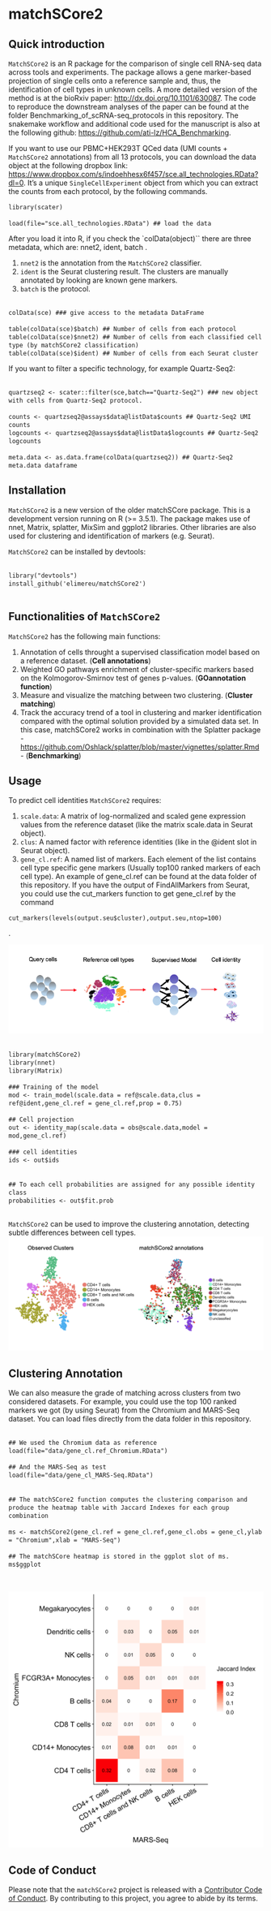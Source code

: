 # matchSCore2

<!-- badges, bioc-status, hex logo, ... --> 

## Quick introduction

`MatchSCore2` is an R package for the comparison of single cell RNA-seq data across tools and experiments. The package allows a gene marker-based projection of single cells onto a reference sample and, thus, the identification of cell types in unknown cells.  A more detailed version of the method is at the bioRxiv paper:  http://dx.doi.org/10.1101/630087. The code to reproduce the downstream analyses of the paper can be found at the folder Benchmarking_of_scRNA-seq_protocols in this repository. The snakemake workflow and additional code used for the manuscript is also at the following github: https://github.com/ati-lz/HCA_Benchmarking.

If you want to use our PBMC+HEK293T QCed data (UMI counts + `MatchSCore2` annotations) from all 13 protocols, you can download the data object at the following dropbox link: https://www.dropbox.com/s/indoehhesx6f457/sce.all_technologies.RData?dl=0. 
It’s a unique `SingleCellExperiment` object from which you can extract the counts from each protocol, by the following commands.

```{r}
library(scater)

load(file="sce.all_technologies.RData") ## load the data

```

After you load it into R, if you check the `colData(object)`` there are three metadata, which are: nnet2, ident, batch .

1. `nnet2` is the annotation from the `MatchSCore2` classifier. 
2. `ident` is the Seurat clustering result. The clusters are manually annotated by looking are known gene markers.
3. `batch` is the protocol. 

```{r}

colData(sce) ### give access to the metadata DataFrame

table(colData(sce)$batch) ## Number of cells from each protocol
table(colData(sce)$nnet2) ## Number of cells from each classified cell type (by matchSCore2 classification)
table(colData(sce)$ident) ## Number of cells from each Seurat cluster

```

If you want to filter a specific technology, for example Quartz-Seq2:

```{r}

quartzseq2 <- scater::filter(sce,batch=="Quartz-Seq2") ### new object with cells from Quartz-Seq2 protocol.

counts <- quartzseq2@assays$data@listData$counts ## Quartz-Seq2 UMI counts
logcounts <- quartzseq2@assays$data@listData$logcounts ## Quartz-Seq2 logcounts

meta.data <- as.data.frame(colData(quartzseq2)) ## Quartz-Seq2 meta.data dataframe

```


## Installation

`MatchSCore2` is a new version of the older matchSCore package. This is a development version running on R (>= 3.5.1). The package makes use of nnet, Matrix, splatter, MixSim and ggplot2 libraries. Other libraries are also used for clustering and identification of markers (e.g. Seurat).

`MatchSCore2` can be installed by devtools:

```{r,eval=FALSE}

library("devtools")
install_github('elimereu/matchSCore2')


```


## Functionalities of `MatchSCore2`

`MatchSCore2` has the following main functions:

1. Annotation of cells throught a supervised classification model based on a reference dataset. (**Cell annotations**)
2. Weighted GO pathways enrichment of cluster-specific markers based on the Kolmogorov-Smirnov test of genes p-values. (**GOannotation function**)
3. Measure and visualize the matching between two clustering. (**Cluster matching**) 
4. Track the accuracy trend of a tool in clustering and marker identification compared with the optimal solution provided by a simulated data set. In this case, matchSCore2 works in combination with the Splatter package - https://github.com/Oshlack/splatter/blob/master/vignettes/splatter.Rmd - (**Benchmarking**)


## Usage

To predict cell identities `MatchSCore2` requires:

1. `scale.data`: A matrix of log-normalized and scaled gene expression values from the reference dataset (like the matrix scale.data in Seurat object).
2. `clus`: A named factor with reference identities (like in the @ident slot in Seurat object).
3. `gene_cl.ref`: A named list of markers. Each element of the list contains cell type specific gene markers (Usually top100 ranked markers of each cell type). An example of gene_cl.ref can be found at the data folder of this repository. If you have the output of FindAllMarkers from Seurat, you could use the cut_markers function to get gene_cl.ref by the command 

```
cut_markers(levels(output.seu$cluster),output.seu,ntop=100) 
```
.


![Scheme](inst/extdata/matchSCore2_Overview.png)


```{r,eval=FALSE}

library(matchSCore2)
library(nnet)
library(Matrix)

### Training of the model  
mod <- train_model(scale.data = ref@scale.data,clus = ref@ident,gene_cl.ref = gene_cl.ref,prop = 0.75)

## Cell projection
out <- identity_map(scale.data = obs@scale.data,model = mod,gene_cl.ref)

### cell identities
ids <- out$ids 


## To each cell probabilities are assigned for any possible identity class
probabilities <- out$fit.prob


```

`MatchSCore2` can be used to improve the clustering annotation, detecting subtle differences between cell types. 
![Annotations](inst/extdata/Clustering_vs_matchSCore_annotations.png)


## Clustering Annotation

We can also measure the grade of matching across clusters from two considered datasets.
For example, you could use the top 100 ranked markers we got (by using Seurat) from the Chromium and MARS-Seq dataset.
You can load files directly from the data folder in this repository. 

```{r,eval=TRUE}

## We used the Chromium data as reference
load(file="data/gene_cl.ref_Chromium.RData")

## And the MARS-Seq as test
load(file="data/gene_cl_MARS-Seq.RData")


## The matchSCore2 function computes the clustering comparison and produce the heatmap table with Jaccard Indexes for each group combination

ms <- matchSCore2(gene_cl.ref = gene_cl.ref,gene_cl.obs = gene_cl,ylab = "Chromium",xlab = "MARS-Seq")

## The matchSCore heatmap is stored in the ggplot slot of ms. 
ms$ggplot



```
![Heatmap](inst/extdata/Heatmap.png)

## Code of Conduct

Please note that the `matchSCore2` project is released with a [Contributor Code of Conduct](CODE_OF_CONDUCT.md).
By contributing to this project, you agree to abide by its terms.
